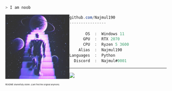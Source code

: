 ```zsh
> I am noob
```

<img align="left" src="https://raw.githubusercontent.com/Najmul190/Najmul190/main/assets/najmulpfp.gif" alt="logo.gif" width="200" />

```csharp
github.com/Najmul190
----------------

       OS  :  Windows 11
      GPU  :  RTX 2070
      CPU  :  Ryzen 5 3600
    Alias  :  Najmul190
Languages  :  Python
  Discord  :  Najmul#0001
```

---

![](https://komarev.com/ghpvc/?username=nilovetitz&style=flat-square&color=blueviolet)

<p style="font-size: 6px">README shamefully stolen. (cant find the original anymore)</p>
